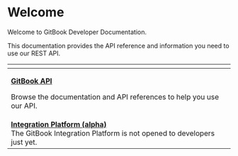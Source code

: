 # Welcome

Welcome to GitBook Developer Documentation.

This documentation provides the API reference and information you need to use our REST API.

<table data-view="cards"><thead><tr><th></th><th></th></tr></thead><tbody><tr><td><p><a href="api/overview.md"><strong>GitBook API</strong></a><br></p><p>Browse the documentation and API references to help you use our API.</p></td><td></td></tr><tr><td><a href="integrations/"><strong>Integration Platform (alpha)</strong></a><br>The GitBook Integration Platform is not opened to developers just yet.</td><td></td></tr></tbody></table>
